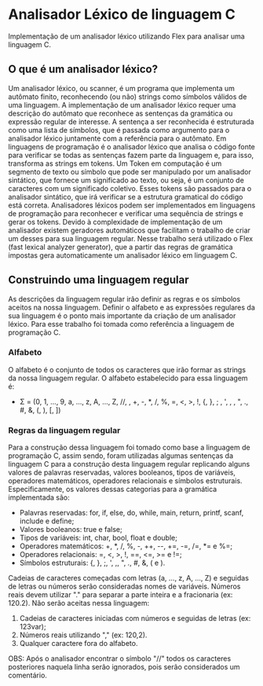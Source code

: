 # Analisador Léxico de linguagem C
Implementação de um analisador léxico utilizando Flex para analisar uma linguagem C.

## O que é um analisador léxico?
  Um analisador léxico, ou scanner, é um programa que implementa um autômato finito, reconhecendo (ou não) strings como símbolos válidos de uma linguagem. A implementação de um analisador léxico requer uma descrição do autômato que reconhece as sentenças da gramática ou expressão regular de interesse. A sentença a ser reconhecida é estruturada como uma lista de símbolos, que é passada como argumento para o analisador léxico juntamente com a referência para o autômato.
  Em linguagens de programação é o analisador léxico que analisa o código fonte para verificar se todas as sentenças fazem parte da linguagem e, para isso, transforma as strings em tokens. Um Token em computação é um segmento de texto ou símbolo que pode ser manipulado por um analisador sintático, que fornece um significado ao texto, ou seja, é um conjunto de caracteres com um significado coletivo. Esses tokens são passados para o analisador sintático, que irá verificar se a estrutura gramatical do código está correta.
  Analisadores léxicos podem ser implementados em linguagens de programação para reconhecer e verificar uma sequência de strings e gerar os tokens. Devido à complexidade de implementação de um analisador existem geradores automáticos que facilitam o trabalho de criar um desses para sua linguagem regular. Nesse trabalho será utilizado o Flex (fast lexical analyzer generator), que a partir das regras de gramática impostas gera automaticamente um analisador léxico em linguagem C.

## Construindo uma linguagem regular
  As descrições da linguagem regular irão definir as regras e os símbolos aceitos na nossa linguagem. Definir o alfabeto e as expressões regulares da sua linguagem é o ponto mais importante da criação de um analisador léxico. Para esse trabalho foi tomada como referência a linguagem de programação C.

### Alfabeto
  O alfabeto é o conjunto de todos os caracteres que irão formar as strings da nossa linguagem regular. O alfabeto estabelecido para essa linguagem é:
  - Σ = (0, 1, ..., 9, a, ..., z, A, ..., Z, //, , +, -, *, /, %, =, <, >, !, {, }, ; , ', , , ", ., #, &, (, ), [, ])

### Regras da linguagem regular
  Para a construção dessa linguagem foi tomado como base a linguagem de programação C, assim sendo, foram utilizadas algumas sentenças da linguagem C para a construção desta linguagem regular replicando alguns valores de palavras reservadas, valores booleanos, tipos de variáveis, operadores matemáticos, operadores relacionais e símbolos estruturais. Especificamente, os valores dessas categorias para a gramática implementada são:
- Palavras reservadas: for, if, else, do, while, main, return, printf, scanf, include e define;
- Valores booleanos: true e false;
- Tipos de variáveis: int, char, bool, float e double;
- Operadores matemáticos: +, *, /, %, -, ++, --, +=, -=, /=, *= e %=;
- Operadores relacionais: =, <, >, !, ==, <=, >= e !=;
- Símbolos estruturais: {, }, ;, ', ,, ", ., #, &, ( e ).

Cadeias de caracteres começadas com letras (a, ..., z, A, ..., Z) e seguidas de letras ou números serão consideradas nomes de variáveis. Números reais devem utilizar "." para separar a parte inteira e a fracionaria (ex: 120.2). Não serão aceitas nessa linguagem:
1. Cadeias de caracteres iniciadas com números e seguidas de letras (ex: 123var);
2. Números reais utilizando "," (ex: 120,2).
3. Qualquer caractere fora do alfabeto.

OBS: Após o analisador encontrar o símbolo "//" todos os caracteres posteriores naquela linha serão ignorados, pois serão considerados um comentário.
